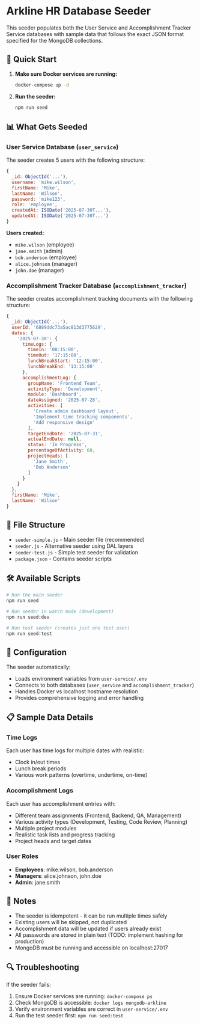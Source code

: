 # Arkline HR Database Seeder

This seeder populates both the User Service and Accomplishment Tracker Service databases with sample data that follows the exact JSON format specified for the MongoDB collections.

## 🚀 Quick Start

1. **Make sure Docker services are running:**
   ```bash
   docker-compose up -d
   ```

2. **Run the seeder:**
   ```bash
   npm run seed
   ```

## 📊 What Gets Seeded

### User Service Database (`user_service`)
The seeder creates 5 users with the following structure:
```javascript
{
  _id: ObjectId('...'),
  username: 'mike.wilson',
  firstName: 'Mike',
  lastName: 'Wilson', 
  password: 'mike123',
  role: 'employee',
  createdAt: ISODate('2025-07-30T...'),
  updatedAt: ISODate('2025-07-30T...')
}
```

**Users created:**
- `mike.wilson` (employee)
- `jane.smith` (admin) 
- `bob.anderson` (employee)
- `alice.johnson` (manager)
- `john.doe` (manager)

### Accomplishment Tracker Database (`accomplishment_tracker`)
The seeder creates accomplishment tracking documents with the following structure:
```javascript
{
  _id: ObjectId('...'),
  userId: '6889ddc73a5ac813d3775629',
  dates: {
    '2025-07-30': {
      timeLogs: {
        timeIn: '08:15:00',
        timeOut: '17:15:00', 
        lunchBreakStart: '12:15:00',
        lunchBreakEnd: '13:15:00'
      },
      accomplishmentLog: {
        groupName: 'Frontend Team',
        activityType: 'Development',
        module: 'Dashboard',
        dateAssigned: '2025-07-28',
        activities: [
          'Create admin dashboard layout',
          'Implement time tracking components',
          'Add responsive design'
        ],
        targetEndDate: '2025-07-31',
        actualEndDate: null,
        status: 'In Progress',
        percentageOfActivity: 60,
        projectHeads: [
          'Jane Smith',
          'Bob Anderson'
        ]
      }
    }
  },
  firstName: 'Mike',
  lastName: 'Wilson'
}
```

## 📁 File Structure

- `seeder-simple.js` - Main seeder file (recommended)
- `seeder.js` - Alternative seeder using DAL layers
- `seeder-test.js` - Simple test seeder for validation
- `package.json` - Contains seeder scripts

## 🛠 Available Scripts

```bash
# Run the main seeder
npm run seed

# Run seeder in watch mode (development)
npm run seed:dev

# Run test seeder (creates just one test user)
npm run seed:test
```

## 🔧 Configuration

The seeder automatically:
- Loads environment variables from `user-service/.env`
- Connects to both databases (`user_service` and `accomplishment_tracker`)
- Handles Docker vs localhost hostname resolution
- Provides comprehensive logging and error handling

## 📋 Sample Data Details

### Time Logs
Each user has time logs for multiple dates with realistic:
- Clock in/out times
- Lunch break periods
- Various work patterns (overtime, undertime, on-time)

### Accomplishment Logs
Each user has accomplishment entries with:
- Different team assignments (Frontend, Backend, QA, Management)
- Various activity types (Development, Testing, Code Review, Planning)
- Multiple project modules
- Realistic task lists and progress tracking
- Project heads and target dates

### User Roles
- **Employees**: mike.wilson, bob.anderson
- **Managers**: alice.johnson, john.doe  
- **Admin**: jane.smith

## 🚨 Notes

- The seeder is idempotent - it can be run multiple times safely
- Existing users will be skipped, not duplicated
- Accomplishment data will be updated if users already exist
- All passwords are stored in plain text (TODO: implement hashing for production)
- MongoDB must be running and accessible on localhost:27017

## 🔍 Troubleshooting

If the seeder fails:
1. Ensure Docker services are running: `docker-compose ps`
2. Check MongoDB is accessible: `docker logs mongodb-arkline`
3. Verify environment variables are correct in `user-service/.env`
4. Run the test seeder first: `npm run seed:test`
